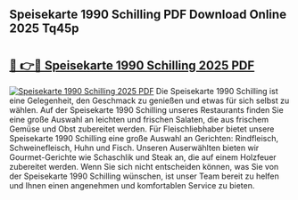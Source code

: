 ## Speisekarte 1990 Schilling PDF Download Online 2025 Tq45p

# <h2><a href="http://gcbiba.nevu.top/?p=Speisekarte+1990+Schilling">🔗 👉🔴 Speisekarte 1990 Schilling 2025 PDF</a></h2>

[![Speisekarte 1990 Schilling 2025 PDF](https://i.imgur.com/dBaPXMq.png)](http://gcbiba.nevu.top/?p=Speisekarte+1990+Schilling)
Die Speisekarte 1990 Schilling ist eine Gelegenheit, den Geschmack zu genießen und etwas für sich selbst zu wählen. Auf der Speisekarte 1990 Schilling unseres Restaurants finden Sie eine große Auswahl an leichten und frischen Salaten, die aus frischem Gemüse und Obst zubereitet werden. Für Fleischliebhaber bietet unsere Speisekarte 1990 Schilling eine große Auswahl an Gerichten: Rindfleisch, Schweinefleisch, Huhn und Fisch. Unseren Auserwählten bieten wir Gourmet-Gerichte wie Schaschlik und Steak an, die auf einem Holzfeuer zubereitet werden. Wenn Sie sich nicht entscheiden können, was Sie von der Speisekarte 1990 Schilling wünschen, ist unser Team bereit zu helfen und Ihnen einen angenehmen und komfortablen Service zu bieten.

